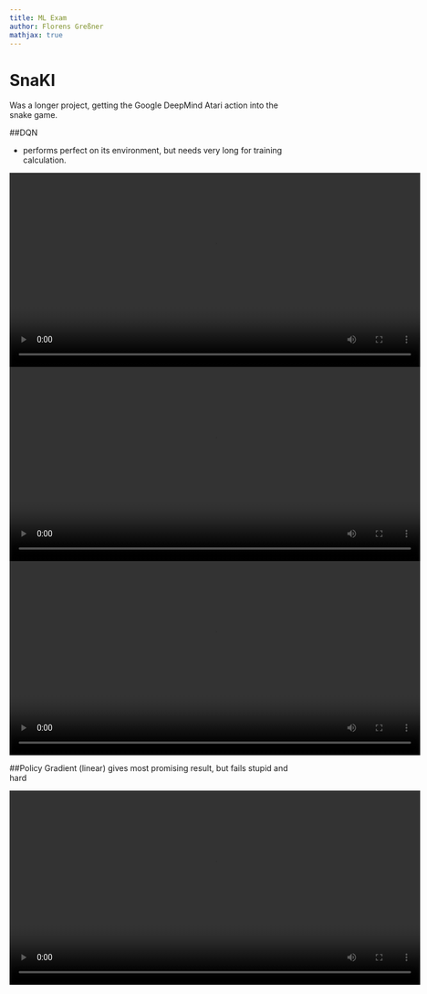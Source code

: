 ```yaml
---
title: ML Exam
author: Florens Greßner
mathjax: true
---
```


# SnaKI

Was a longer project, getting the Google DeepMind Atari action into the snake game.

##DQN
- performs perfect on its environment, but needs very long for training calculation.

<video width="720" height="340" controls>
  <source src="./VID-20180215-WA0000.mp4" type="video/mp4">
</video>
<video width="720" height="340" controls>
  <source src="./VID-20180215-WA0001.mp4" type="video/mp4">
</video>
<video width="720" height="340" controls>
  <source src="./VID-20180215-WA0002.mp4" type="video/mp4">
</video>

##Policy Gradient (linear) 
gives most promising result, but fails stupid and hard

<video width="720" height="340" controls>
  <source src="./VID-20180215-WA0007.mp4" type="video/mp4">
</video>